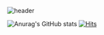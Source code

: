 ![header](https://capsule-render.vercel.app/api?type=slice&color=auto&height=300&section=header&text=J-MOGI%20Github&fontSize=60&rotate=19&fontAlign=70&fontAlignY=40&animation=blink)

![Anurag's GitHub stats](https://github-readme-stats.vercel.app/api?username=J-MOGI&theme=tokyonight&show_icons=true) 
[![Hits](https://hits.seeyoufarm.com/api/count/incr/badge.svg?url=https%3A%2F%2Fgithub.com%2FJ-MOGI%2Fhit-counter&count_bg=%2379C83D&title_bg=%23555555&icon=&icon_color=%23E7E7E7&title=Hello&edge_flat=false)](https://hits.seeyoufarm.com)

<!--
**J-MOGI/J-MOGI** is a ✨ _special_ ✨ repository because its `README.md` (this file) appears on your GitHub profile.

Here are some ideas to get you started:

- 🔭 I’m currently working on ...
- 🌱 I’m currently learning ...
- 👯 I’m looking to collaborate on ...
- 🤔 I’m looking for help with ...
- 💬 Ask me about ...
- 📫 How to reach me: ...
- 😄 Pronouns: ...
- ⚡ Fun fact: ...
-->
